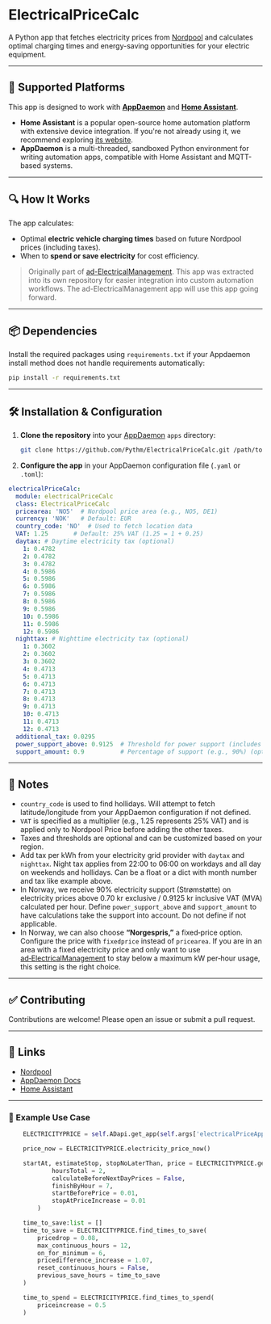 # ElectricalPriceCalc

A Python app that fetches electricity prices from [Nordpool](https://www.nordpoolgroup.com/) and calculates optimal charging times and energy-saving opportunities for your electric equipment.

---

## 📱 Supported Platforms

This app is designed to work with [**AppDaemon**](https://github.com/AppDaemon/appdaemon) and [**Home Assistant**](https://www.home-assistant.io/).

- **Home Assistant** is a popular open-source home automation platform with extensive device integration. If you're not already using it, we recommend exploring [its website](https://www.home-assistant.io/).
- **AppDaemon** is a multi-threaded, sandboxed Python environment for writing automation apps, compatible with Home Assistant and MQTT-based systems.

---

## 🔍 How It Works

The app calculates:
- Optimal **electric vehicle charging times** based on future Nordpool prices (including taxes).
- When to **spend or save electricity** for cost efficiency.

> Originally part of [ad-ElectricalManagement](https://github.com/Pythm/ad-ElectricalManagement). This app was extracted into its own repository for easier integration into custom automation workflows. The ad-ElectricalManagement app will use this app going forward.

---

## 📦 Dependencies

Install the required packages using `requirements.txt` if your Appdaemon install method does not handle requirements automatically:

```bash
pip install -r requirements.txt
```

---

## 🛠️ Installation & Configuration

1. **Clone the repository** into your [AppDaemon](https://appdaemon.readthedocs.io/en/latest/) `apps` directory:
   ```bash
   git clone https://github.com/Pythm/ElectricalPriceCalc.git /path/to/appdaemon/apps/
   ```

2. **Configure the app** in your AppDaemon configuration file (`.yaml` or `.toml`):

```yaml
electricalPriceCalc:
  module: electricalPriceCalc
  class: ElectricalPriceCalc
  pricearea: 'NO5'  # Nordpool price area (e.g., NO5, DE1)
  currency: 'NOK'   # Default: EUR
  country_code: 'NO'  # Used to fetch location data
  VAT: 1.25       # Default: 25% VAT (1.25 = 1 + 0.25)
  daytax: # Daytime electricity tax (optional)
    1: 0.4782
    2: 0.4782
    3: 0.4782
    4: 0.5986
    5: 0.5986
    6: 0.5986
    7: 0.5986
    8: 0.5986
    9: 0.5986
    10: 0.5986
    11: 0.5986
    12: 0.5986
  nighttax: # Nighttime electricity tax (optional)
    1: 0.3602
    2: 0.3602
    3: 0.3602
    4: 0.4713
    5: 0.4713
    6: 0.4713
    7: 0.4713
    8: 0.4713
    9: 0.4713
    10: 0.4713
    11: 0.4713
    12: 0.4713
  additional_tax: 0.0295
  power_support_above: 0.9125  # Threshold for power support (includes VAT) (optional)
  support_amount: 0.9          # Percentage of support (e.g., 90%) (optional)
```

---

## 📌 Notes

- `country_code` is used to find hollidays. Will attempt to fetch latitude/longitude from your AppDaemon configuration if not defined.
- `VAT` is specified as a multiplier (e.g., 1.25 represents 25% VAT) and is applied only to Nordpool Price before adding the other taxes.
- Taxes and thresholds are optional and can be customized based on your region.
- Add tax per kWh from your electricity grid provider with `daytax` and `nighttax`. Night tax applies from 22:00 to 06:00 on workdays and all day on weekends and hollidays. Can be a float or a dict with month number and tax like example above.
- In Norway, we receive 90% electricity support (Strømstøtte) on electricity prices above 0.70 kr exclusive / 0.9125 kr inclusive VAT (MVA) calculated per hour. Define `power_support_above` and `support_amount` to have calculations take the support into account. Do not define if not applicable.
- In Norway, we can also choose **“Norgespris,”** a fixed‑price option. Configure the price with `fixedprice` instead of `pricearea`. If you are in an area with a fixed electricity price and only want to use [ad‑ElectricalManagement](https://github.com/Pythm/ad-ElectricalManagement) to stay below a maximum kW per‑hour usage, this setting is the right choice.
---

## ✅ Contributing

Contributions are welcome! Please open an issue or submit a pull request.

---

## 🔗 Links

- [Nordpool](https://www.nordpoolgroup.com/)
- [AppDaemon Docs](https://appdaemon.readthedocs.io/en/latest/)
- [Home Assistant](https://www.home-assistant.io/)

---

### 📌 Example Use Case

```python
    ELECTRICITYPRICE = self.ADapi.get_app(self.args['electricalPriceApp'])

    price_now = ELECTRICITYPRICE.electricity_price_now()

    startAt, estimateStop, stopNoLaterThan, price = ELECTRICITYPRICE.get_Continuous_Cheapest_Time(
            hoursTotal = 2,
            calculateBeforeNextDayPrices = False,
            finishByHour = 7,
            startBeforePrice = 0.01, 
            stopAtPriceIncrease = 0.01
        )

    time_to_save:list = []
    time_to_save = ELECTRICITYPRICE.find_times_to_save(
        pricedrop = 0.08,
        max_continuous_hours = 12,
        on_for_minimum = 6,
        pricedifference_increase = 1.07,
        reset_continuous_hours = False,
        previous_save_hours = time_to_save
    )

    time_to_spend = ELECTRICITYPRICE.find_times_to_spend(
        priceincrease = 0.5
    )
```
